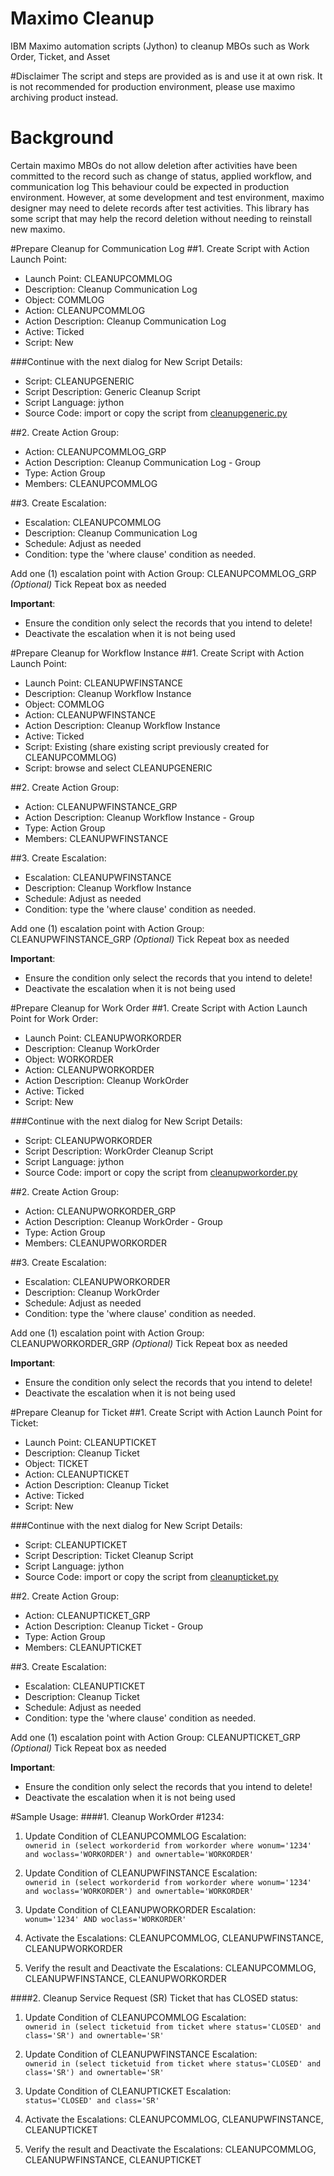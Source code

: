 # Maximo Cleanup
IBM Maximo automation scripts (Jython) to cleanup MBOs such as Work Order, Ticket, and Asset

#Disclaimer
The script and steps are provided as is and use it at own risk. It is not recommended for production environment, please use maximo archiving product instead.

# Background
Certain maximo MBOs do not allow deletion after activities have been committed to the record such as change of status, applied workflow, and communication log
This behaviour could be expected in production environment. However, at some development and test environment, maximo designer may need to delete records after test activities.
This library has some script that may help the record deletion without needing to reinstall new maximo.

#Prepare Cleanup for Communication Log
##1. Create Script with Action Launch Point:
- Launch Point: CLEANUPCOMMLOG
- Description: Cleanup Communication Log
- Object: COMMLOG
- Action: CLEANUPCOMMLOG
- Action Description: Cleanup Communication Log
- Active: Ticked
- Script: New

###Continue with the next dialog for New Script Details:
- Script: CLEANUPGENERIC
- Script Description: Generic Cleanup Script
- Script Language: jython
- Source Code: import or copy the script from [cleanupgeneric.py](https://github.ibm.com/paulus/maximocleanup/blob/master/script/cleanupgeneric.py)

##2. Create Action Group:
- Action: CLEANUPCOMMLOG_GRP
- Action Description: Cleanup Communication Log - Group
- Type: Action Group
- Members: CLEANUPCOMMLOG

##3. Create Escalation:
- Escalation: CLEANUPCOMMLOG
- Description: Cleanup Communication Log
- Schedule: Adjust as needed
- Condition: type the 'where clause' condition as needed. 

Add one (1) escalation point with Action Group: CLEANUPCOMMLOG_GRP
*(Optional)* Tick Repeat box as needed

**Important**: 
- Ensure the condition only select the records that you intend to delete!
- Deactivate the escalation when it is not being used

#Prepare Cleanup for Workflow Instance
##1. Create Script with Action Launch Point:
- Launch Point: CLEANUPWFINSTANCE
- Description: Cleanup Workflow Instance
- Object: COMMLOG
- Action: CLEANUPWFINSTANCE
- Action Description: Cleanup Workflow Instance
- Active: Ticked
- Script: Existing (share existing script previously created for CLEANUPCOMMLOG)
- Script: browse and select CLEANUPGENERIC

##2. Create Action Group:
- Action: CLEANUPWFINSTANCE_GRP
- Action Description: Cleanup Workflow Instance - Group
- Type: Action Group
- Members: CLEANUPWFINSTANCE

##3. Create Escalation:
- Escalation: CLEANUPWFINSTANCE
- Description: Cleanup Workflow Instance
- Schedule: Adjust as needed
- Condition: type the 'where clause' condition as needed. 

Add one (1) escalation point with Action Group: CLEANUPWFINSTANCE_GRP
*(Optional)* Tick Repeat box as needed

**Important**: 
- Ensure the condition only select the records that you intend to delete!
- Deactivate the escalation when it is not being used

#Prepare Cleanup for Work Order
##1. Create Script with Action Launch Point for Work Order:
- Launch Point: CLEANUPWORKORDER
- Description: Cleanup WorkOrder
- Object: WORKORDER
- Action: CLEANUPWORKORDER
- Action Description: Cleanup WorkOrder
- Active: Ticked
- Script: New

###Continue with the next dialog for New Script Details:
- Script: CLEANUPWORKORDER
- Script Description: WorkOrder Cleanup Script
- Script Language: jython
- Source Code: import or copy the script from [cleanupworkorder.py](https://github.ibm.com/paulus/maximocleanup/blob/master/script/cleanupworkorder.py)

##2. Create Action Group:
- Action: CLEANUPWORKORDER_GRP
- Action Description: Cleanup WorkOrder - Group
- Type: Action Group
- Members: CLEANUPWORKORDER

##3. Create Escalation:
- Escalation: CLEANUPWORKORDER
- Description: Cleanup WorkOrder
- Schedule: Adjust as needed
- Condition: type the 'where clause' condition as needed. 

Add one (1) escalation point with Action Group: CLEANUPWORKORDER_GRP
*(Optional)* Tick Repeat box as needed

**Important**: 
- Ensure the condition only select the records that you intend to delete!
- Deactivate the escalation when it is not being used

#Prepare Cleanup for Ticket
##1. Create Script with Action Launch Point for Ticket:
- Launch Point: CLEANUPTICKET
- Description: Cleanup Ticket
- Object: TICKET
- Action: CLEANUPTICKET
- Action Description: Cleanup Ticket
- Active: Ticked
- Script: New

###Continue with the next dialog for New Script Details:
- Script: CLEANUPTICKET
- Script Description: Ticket Cleanup Script
- Script Language: jython
- Source Code: import or copy the script from [cleanupticket.py](https://github.ibm.com/paulus/maximocleanup/blob/master/script/cleanupticket.py)

##2. Create Action Group:
- Action: CLEANUPTICKET_GRP
- Action Description: Cleanup Ticket - Group
- Type: Action Group
- Members: CLEANUPTICKET

##3. Create Escalation:
- Escalation: CLEANUPTICKET
- Description: Cleanup Ticket
- Schedule: Adjust as needed
- Condition: type the 'where clause' condition as needed.

Add one (1) escalation point with Action Group: CLEANUPTICKET_GRP
*(Optional)* Tick Repeat box as needed

**Important**: 
- Ensure the condition only select the records that you intend to delete!
- Deactivate the escalation when it is not being used

#Sample Usage:
####1. Cleanup WorkOrder #1234:
1. Update Condition of CLEANUPCOMMLOG Escalation:<br>
`ownerid in (select workorderid from workorder where wonum='1234' and woclass='WORKORDER') and ownertable='WORKORDER'`

2. Update Condition of CLEANUPWFINSTANCE Escalation:<br>
`ownerid in (select workorderid from workorder where wonum='1234' and woclass='WORKORDER') and ownertable='WORKORDER'`

3. Update Condition of CLEANUPWORKORDER Escalation:<br>
`wonum='1234' AND woclass='WORKORDER'`

4. Activate the Escalations: CLEANUPCOMMLOG, CLEANUPWFINSTANCE, CLEANUPWORKORDER

5. Verify the result and Deactivate the Escalations: CLEANUPCOMMLOG, CLEANUPWFINSTANCE, CLEANUPWORKORDER

####2. Cleanup Service Request (SR) Ticket that has CLOSED status:
1. Update Condition of CLEANUPCOMMLOG Escalation:<br>
`ownerid in (select ticketuid from ticket where status='CLOSED' and class='SR') and ownertable='SR'`

2. Update Condition of CLEANUPWFINSTANCE Escalation:<br>
`ownerid in (select ticketuid from ticket where status='CLOSED' and class='SR') and ownertable='SR'`

3. Update Condition of CLEANUPTICKET Escalation:<br>
`status='CLOSED' and class='SR'`

4. Activate the Escalations: CLEANUPCOMMLOG, CLEANUPWFINSTANCE, CLEANUPTICKET

5. Verify the result and Deactivate the Escalations: CLEANUPCOMMLOG, CLEANUPWFINSTANCE, CLEANUPTICKET

